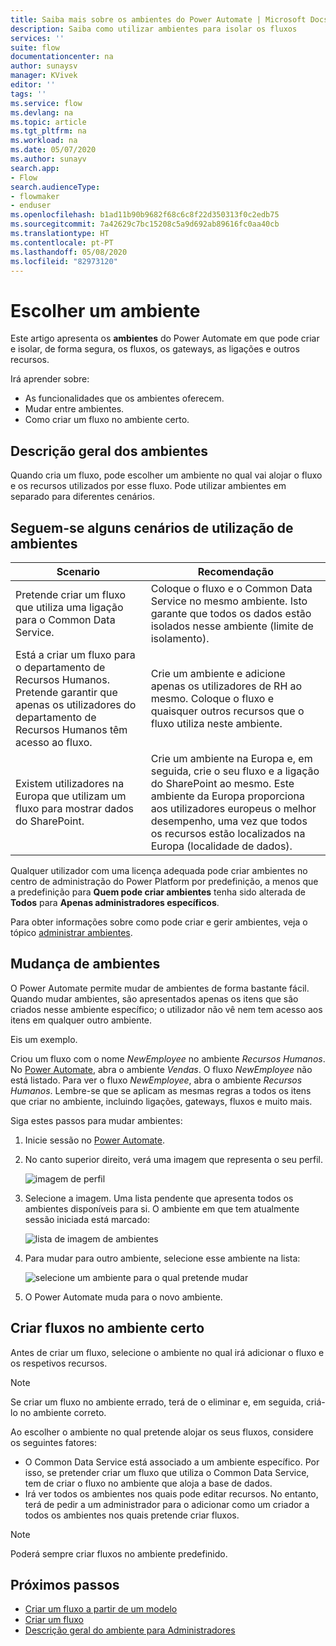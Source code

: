 ```yaml
---
title: Saiba mais sobre os ambientes do Power Automate | Microsoft Docs
description: Saiba como utilizar ambientes para isolar os fluxos
services: ''
suite: flow
documentationcenter: na
author: sunaysv
manager: KVivek
editor: ''
tags: ''
ms.service: flow
ms.devlang: na
ms.topic: article
ms.tgt_pltfrm: na
ms.workload: na
ms.date: 05/07/2020
ms.author: sunayv
search.app:
- Flow
search.audienceType:
- flowmaker
- enduser
ms.openlocfilehash: b1ad11b90b9682f68c6c8f22d350313f0c2edb75
ms.sourcegitcommit: 7a42629c7bc15208c5a9d692ab89616fc0aa40cb
ms.translationtype: HT
ms.contentlocale: pt-PT
ms.lasthandoff: 05/08/2020
ms.locfileid: "82973120"
---
```

# <a name="choosing-an-environment"></a>Escolher um ambiente

Este artigo apresenta os **ambientes** do Power Automate em que pode criar e isolar, de forma segura, os fluxos, os gateways, as ligações e outros recursos.

Irá aprender sobre:

* As funcionalidades que os ambientes oferecem.
* Mudar entre ambientes.
* Como criar um fluxo no ambiente certo.

## <a name="environments-overview"></a>Descrição geral dos ambientes

Quando cria um fluxo, pode escolher um ambiente no qual vai alojar o fluxo e os recursos utilizados por esse fluxo. Pode utilizar ambientes em separado para diferentes cenários.

## <a name="here-are-a-few-scenarios-for-using-environments"></a>Seguem-se alguns cenários de utilização de ambientes

Scenario|Recomendação
-----|-----
Pretende criar um fluxo que utiliza uma ligação para o Common Data Service.|Coloque o fluxo e o Common Data Service no mesmo ambiente. Isto garante que todos os dados estão isolados nesse ambiente (limite de isolamento).
Está a criar um fluxo para o departamento de Recursos Humanos. Pretende garantir que apenas os utilizadores do departamento de Recursos Humanos têm acesso ao fluxo.|Crie um ambiente e adicione apenas os utilizadores de RH ao mesmo. Coloque o fluxo e quaisquer outros recursos que o fluxo utiliza neste ambiente.
Existem utilizadores na Europa que utilizam um fluxo para mostrar dados do SharePoint.|Crie um ambiente na Europa e, em seguida, crie o seu fluxo e a ligação do SharePoint ao mesmo. Este ambiente da Europa proporciona aos utilizadores europeus o melhor desempenho, uma vez que todos os recursos estão localizados na Europa (localidade de dados).

Qualquer utilizador com uma licença adequada pode criar ambientes no centro de administração do Power Platform por predefinição, a menos que a predefinição para **Quem pode criar ambientes** tenha sido alterada de **Todos** para **Apenas administradores específicos**.


Para obter informações sobre como pode criar e gerir ambientes, veja o tópico [administrar ambientes](environments-overview-admin.md).

## <a name="switching-environments"></a>Mudança de ambientes

O Power Automate permite mudar de ambientes de forma bastante fácil. Quando mudar ambientes, são apresentados apenas os itens que são criados nesse ambiente específico; o utilizador não vê nem tem acesso aos itens em qualquer outro ambiente.

Eis um exemplo.

Criou um fluxo com o nome *NewEmployee* no ambiente *Recursos Humanos*. No [Power Automate](https://flow.microsoft.com), abra o ambiente *Vendas*. O fluxo *NewEmployee* não está listado. Para ver o fluxo *NewEmployee*, abra o ambiente *Recursos Humanos*. Lembre-se que se aplicam as mesmas regras a todos os itens que criar no ambiente, incluindo ligações, gateways, fluxos e muito mais.

Siga estes passos para mudar ambientes:

1. Inicie sessão no [Power Automate](https://flow.microsoft.com).
1. No canto superior direito, verá uma imagem que representa o seu perfil.

   ![imagem de perfil](./media/environments-overview-maker/default-environment.png)

1. Selecione a imagem. Uma lista pendente que apresenta todos os ambientes disponíveis para si. O ambiente em que tem atualmente sessão iniciada está marcado:

   ![lista de imagem de ambientes](./media/environments-overview-maker/all-environments.png)
1. Para mudar para outro ambiente, selecione esse ambiente na lista:

   ![selecione um ambiente para o qual pretende mudar](./media/environments-overview-maker/select-europe.png)
1. O Power Automate muda para o novo ambiente.

## <a name="create-flows-in-the-right-environment"></a>Criar fluxos no ambiente certo

Antes de criar um fluxo, selecione o ambiente no qual irá adicionar o fluxo e os respetivos recursos.

> [!NOTE]
> Se criar um fluxo no ambiente errado, terá de o eliminar e, em seguida, criá-lo no ambiente correto.

Ao escolher o ambiente no qual pretende alojar os seus fluxos, considere os seguintes fatores:

* O Common Data Service está associado a um ambiente específico. Por isso, se pretender criar um fluxo que utiliza o Common Data Service, tem de criar o fluxo no ambiente que aloja a base de dados.
* Irá ver todos os ambientes nos quais pode editar recursos. No entanto, terá de pedir a um administrador para o adicionar como um criador a todos os ambientes nos quais pretende criar fluxos.

> [!NOTE]
> Poderá sempre criar fluxos no ambiente predefinido.

## <a name="next-steps"></a>Próximos passos

* [Criar um fluxo a partir de um modelo](get-started-logic-template.md)
* [Criar um fluxo](get-started-logic-flow.md)
* [Descrição geral do ambiente para Administradores](environments-overview-admin.md)
